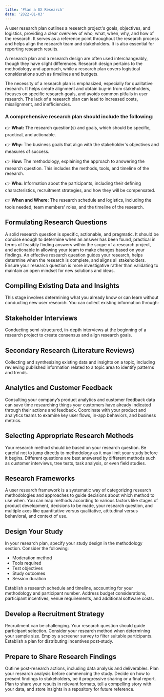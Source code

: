 ```yaml
---
title: 'Plan a UX Research'
date: '2022-01-03'
---
```


A user research plan outlines a research project's goals, objectives, and logistics, providing a clear overview of who, what, when, why, and how of the research. It serves as a reference point throughout the research process and helps align the research team and stakeholders. It is also essential for reporting research results.

A research plan and a research design are often used interchangeably, though they have slight differences. Research design pertains to the methodology and approach, while a research plan covers logistical considerations such as timelines and budgets.

The necessity of a research plan is emphasized, especially for qualitative research. It helps create alignment and obtain buy-in from stakeholders, focuses on specific research goals, and avoids common pitfalls in user research. The lack of a research plan can lead to increased costs, misalignment, and inefficiencies.

### A comprehensive research plan should include the following:

👉 **What:** The research question(s) and goals, which should be specific, practical, and actionable.

👉 **Why:** The business goals that align with the stakeholder's objectives and measures of success.

👉 **How:** The methodology, explaining the approach to answering the research question. This includes the methods, tools, and timeline of the research.

👉 **Who:** Information about the participants, including their defining characteristics, recruitment strategies, and how they will be compensated.

👉 **When and Where:** The research schedule and logistics, including the tools needed, team members' roles, and the timeline of the research.

## Formulating Research Questions
A solid research question is specific, actionable, and pragmatic. It should be concise enough to determine when an answer has been found, practical in terms of feasibly finding answers within the scope of a research project, and actionable in allowing your team to make changes based on your findings. An effective research question guides your research, helps determine when the research is complete, and aligns all stakeholders. Ensure your research question is more investigative rather than validating to maintain an open mindset for new solutions and ideas.

## Compiling Existing Data and Insights
This stage involves determining what you already know or can learn without conducting new user research. You can collect existing information through:

## Stakeholder Interviews
Conducting semi-structured, in-depth interviews at the beginning of a research project to create consensus and align research goals.

## Secondary Research (Literature Reviews)
Collecting and synthesizing existing data and insights on a topic, including reviewing published information related to a topic area to identify patterns and trends.

## Analytics and Customer Feedback
Consulting your company’s product analytics and customer feedback data can save time researching things your customers have already indicated through their actions and feedback. Coordinate with your product and analytics teams to examine key user flows, in-app behaviors, and business metrics.

## Selecting Appropriate Research Methods
Your research method should be based on your research question. Be careful not to jump directly to methodology as it may limit your study before it begins. Different questions are best answered by different methods such as customer interviews, tree tests, task analysis, or even field studies.

## Research Frameworks
A user research framework is a systematic way of categorizing research methodologies and approaches to guide decisions about which method to use when. You can map methods according to various factors like stages of product development, decisions to be made, your research question, and multiple axes like quantitative versus qualitative, attitudinal versus behavioral, and context of use.

## Design Your Study

In your research plan, specify your study design in the methodology section. Consider the following:

- Moderation method
- Tools required
- Test objectives
- Study outcomes
- Session duration

Establish a research schedule and timeline, accounting for your methodology and participant number. Address budget considerations, participant incentives, venue requirements, and additional software costs.

## Develop a Recruitment Strategy

Recruitment can be challenging. Your research question should guide participant selection. Consider your research method when determining your sample size. Employ a screener survey to filter suitable participants. Establish a plan for distributing incentives post-study.

## Prepare to Share Research Findings

Outline post-research actions, including data analysis and deliverables. Plan your research analysis before commencing the study. Decide on how to present findings to stakeholders, be it progressive sharing or a final report. Plan to share your results in relevant formats, tell a compelling story with your data, and store insights in a repository for future reference.
